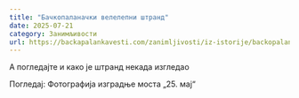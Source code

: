 ```yaml
---
title: "Бачкопаланачки велелепни штранд"
date: 2025-07-21
category: Занимљивости
url: https://backapalankavesti.com/zanimljivosti/iz-istorije/backopalanacki-velelepni-strand/
---
```


А погледајте и како је штранд некада изгледао

Погледај: Фотографија изградње моста „25. мај“
